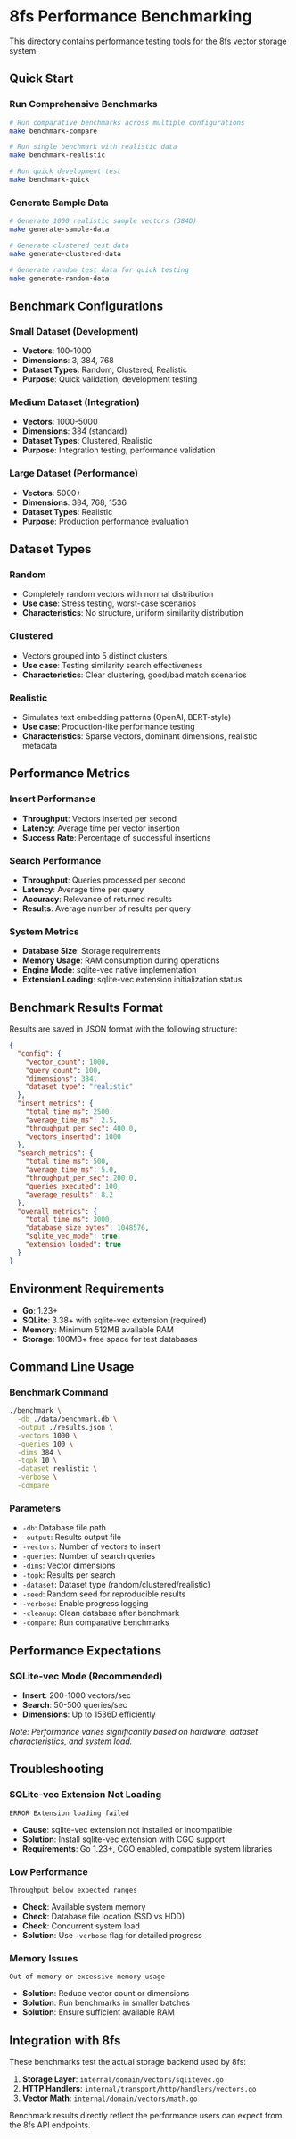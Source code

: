 # 8fs Performance Benchmarking

This directory contains performance testing tools for the 8fs vector storage system.

## Quick Start

### Run Comprehensive Benchmarks
```bash
# Run comparative benchmarks across multiple configurations
make benchmark-compare

# Run single benchmark with realistic data
make benchmark-realistic

# Run quick development test
make benchmark-quick
```

### Generate Sample Data
```bash
# Generate 1000 realistic sample vectors (384D)
make generate-sample-data

# Generate clustered test data
make generate-clustered-data

# Generate random test data for quick testing
make generate-random-data
```

## Benchmark Configurations

### Small Dataset (Development)
- **Vectors**: 100-1000
- **Dimensions**: 3, 384, 768
- **Dataset Types**: Random, Clustered, Realistic
- **Purpose**: Quick validation, development testing

### Medium Dataset (Integration)
- **Vectors**: 1000-5000
- **Dimensions**: 384 (standard)
- **Dataset Types**: Clustered, Realistic
- **Purpose**: Integration testing, performance validation

### Large Dataset (Performance)
- **Vectors**: 5000+
- **Dimensions**: 384, 768, 1536
- **Dataset Types**: Realistic
- **Purpose**: Production performance evaluation

## Dataset Types

### Random
- Completely random vectors with normal distribution
- **Use case**: Stress testing, worst-case scenarios
- **Characteristics**: No structure, uniform similarity distribution

### Clustered  
- Vectors grouped into 5 distinct clusters
- **Use case**: Testing similarity search effectiveness
- **Characteristics**: Clear clustering, good/bad match scenarios

### Realistic
- Simulates text embedding patterns (OpenAI, BERT-style)
- **Use case**: Production-like performance testing
- **Characteristics**: Sparse vectors, dominant dimensions, realistic metadata

## Performance Metrics

### Insert Performance
- **Throughput**: Vectors inserted per second
- **Latency**: Average time per vector insertion
- **Success Rate**: Percentage of successful insertions

### Search Performance  
- **Throughput**: Queries processed per second
- **Latency**: Average time per query
- **Accuracy**: Relevance of returned results
- **Results**: Average number of results per query

### System Metrics
- **Database Size**: Storage requirements
- **Memory Usage**: RAM consumption during operations
- **Engine Mode**: sqlite-vec native implementation
- **Extension Loading**: sqlite-vec extension initialization status

## Benchmark Results Format

Results are saved in JSON format with the following structure:

```json
{
  "config": {
    "vector_count": 1000,
    "query_count": 100,
    "dimensions": 384,
    "dataset_type": "realistic"
  },
  "insert_metrics": {
    "total_time_ms": 2500,
    "average_time_ms": 2.5,
    "throughput_per_sec": 400.0,
    "vectors_inserted": 1000
  },
  "search_metrics": {
    "total_time_ms": 500,
    "average_time_ms": 5.0,
    "throughput_per_sec": 200.0,
    "queries_executed": 100,
    "average_results": 8.2
  },
  "overall_metrics": {
    "total_time_ms": 3000,
    "database_size_bytes": 1048576,
    "sqlite_vec_mode": true,
    "extension_loaded": true
  }
}
```

## Environment Requirements

- **Go**: 1.23+
- **SQLite**: 3.38+ with sqlite-vec extension (required)
- **Memory**: Minimum 512MB available RAM
- **Storage**: 100MB+ free space for test databases

## Command Line Usage

### Benchmark Command
```bash
./benchmark \
  -db ./data/benchmark.db \
  -output ./results.json \
  -vectors 1000 \
  -queries 100 \
  -dims 384 \
  -topk 10 \
  -dataset realistic \
  -verbose \
  -compare
```

### Parameters
- `-db`: Database file path
- `-output`: Results output file
- `-vectors`: Number of vectors to insert
- `-queries`: Number of search queries
- `-dims`: Vector dimensions
- `-topk`: Results per search
- `-dataset`: Dataset type (random/clustered/realistic)  
- `-seed`: Random seed for reproducible results
- `-verbose`: Enable progress logging
- `-cleanup`: Clean database after benchmark
- `-compare`: Run comparative benchmarks

## Performance Expectations

### SQLite-vec Mode (Recommended)
- **Insert**: 200-1000 vectors/sec
- **Search**: 50-500 queries/sec
- **Dimensions**: Up to 1536D efficiently

*Note: Performance varies significantly based on hardware, dataset characteristics, and system load.*

## Troubleshooting

### SQLite-vec Extension Not Loading
```
ERROR Extension loading failed
```
- **Cause**: sqlite-vec extension not installed or incompatible
- **Solution**: Install sqlite-vec extension with CGO support
- **Requirements**: Go 1.23+, CGO enabled, compatible system libraries

### Low Performance
```
Throughput below expected ranges
```
- **Check**: Available system memory
- **Check**: Database file location (SSD vs HDD)  
- **Check**: Concurrent system load
- **Solution**: Use `-verbose` flag for detailed progress

### Memory Issues
```
Out of memory or excessive memory usage
```
- **Solution**: Reduce vector count or dimensions
- **Solution**: Run benchmarks in smaller batches
- **Solution**: Ensure sufficient available RAM

## Integration with 8fs

These benchmarks test the actual storage backend used by 8fs:

1. **Storage Layer**: `internal/domain/vectors/sqlitevec.go`
2. **HTTP Handlers**: `internal/transport/http/handlers/vectors.go`  
3. **Vector Math**: `internal/domain/vectors/math.go`

Benchmark results directly reflect the performance users can expect from the 8fs API endpoints.
